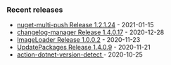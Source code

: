 <!-- ### Hi there 👋 -->

### Recent releases
<!-- recent_releases starts -->
* [nuget-multi-push Release 1.2.1.24](https://github.com/credfeto/nuget-multi-push/releases/tag/v1.2.1.24) - 2021-01-15
* [changelog-manager Release 1.4.0.17](https://github.com/credfeto/changelog-manager/releases/tag/v1.4.0.17) - 2020-12-28
* [ImageLoader Release 1.0.0.2](https://github.com/credfeto/ImageLoader/releases/tag/v1.0.0.2) - 2020-11-23
* [UpdatePackages Release 1.4.0.9](https://github.com/credfeto/UpdatePackages/releases/tag/v1.4.0.9) - 2020-11-21
* [action-dotnet-version-detect ](https://github.com/credfeto/action-dotnet-version-detect/releases/tag/v1.1.1) - 2020-10-25
<!-- recent_releases ends -->


<!--
**credfeto/credfeto** is a ✨ _special_ ✨ repository because its `README.md` (this file) appears on your GitHub profile.

Here are some ideas to get you started:

- 🔭 I’m currently working on ...
- 🌱 I’m currently learning ...
- 👯 I’m looking to collaborate on ...
- 🤔 I’m looking for help with ...
- 💬 Ask me about ...
- 📫 How to reach me: ...
- 😄 Pronouns: ...
- ⚡ Fun fact: ...
-->
